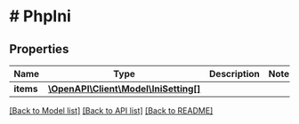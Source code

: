 # # PhpIni

## Properties

Name | Type | Description | Notes
------------ | ------------- | ------------- | -------------
**items** | [**\OpenAPI\Client\Model\IniSetting[]**](IniSetting.md) |  |

[[Back to Model list]](../../README.md#models) [[Back to API list]](../../README.md#endpoints) [[Back to README]](../../README.md)
